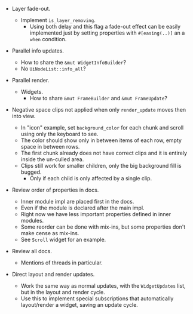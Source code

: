 * Layer fade-out.
    - Implement `is_layer_removing`.
        - Using both delay and this flag a fade-out effect can be easily implemented 
          just by setting properties with `#[easing(..)]` an a `when` condition.

* Parallel info updates.
    - How to share the `&mut WidgetInfoBuilder`?
    - No `UiNodeList::info_all`?

* Parallel render.
    - Widgets.
        - How to share `&mut FrameBuilder` and `&mut FrameUpdate`?

* Negative space clips not applied when only `render_update` moves then into view.
    - In "icon" example, set `background_color` for each chunk and scroll using only the keyboard to see.
    - The color should show only in between items of each row, empty space in between rows.
    - The first chunk already does not have correct clips and it is entirely inside the un-culled area.
    - Clips still work for smaller children, only the big background fill is bugged.
        - Only if each child is only affected by a single clip.

* Review order of properties in docs.
    - Inner module impl are placed first in the docs.
    - Even if the module is declared after the main impl.
    - Right now we have less important properties defined in inner modules.
    - Some reorder can be done with mix-ins, but some properties don't make cense as mix-ins.
    - See `Scroll` widget for an example.

* Review all docs.
    - Mentions of threads in particular.

* Direct layout and render updates.
    - Work the same way as normal updates, with the `WidgetUpdates` list, but in the layout and render cycle.
    - Use this to implement special subscriptions that automatically layout/render a widget, saving an update
      cycle.